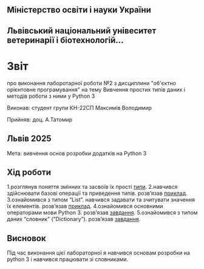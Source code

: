 ## Міністерство освіти і науки України

## Львівський національний унівеситет ветеринарії і біотехнологій...

# Звіт
про виконання лаборотарної роботи №2 з дисциплини "об'єктно орієнтовне програмування" на тему Вивчення простих типів даних і методів роботи з ними у Python 3

Виконав: студент групи КН-22СП Максимів Володимир

Прийняв: доц. А.Татомир

## Львів 2025

Мета: вивчення основ розробки додатків на Python 3

## Хід роботи

1.розглянув поняття змінних та засвоїв їх прості [типи](types.py).
2.навчився здійснювати базові операції та приведення типів. розв’язав [приклад](stringop.py).
3.ознайомився з типом “List”. навчився задавати та зчитувати значення
їх елементів. розв’язав [приклад](lists.py).
4.ознайомився основними операторами мови Python 3. розв’язав
[завдання](operators.py).
5.ознайомився з типом даних “словник” (“Dictionary”). розв’язав
[завдання](dictionaries.py).

## Висновок
Під час виконання цієї лабораторної я навчився основам розробки на python 3 і навчився працювати зі словниками.